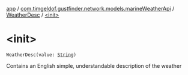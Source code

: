 [app](../../index.md) / [com.timgeldof.gustfinder.network.models.marineWeatherApi](../index.md) / [WeatherDesc](index.md) / [&lt;init&gt;](./-init-.md)

# &lt;init&gt;

`WeatherDesc(value: `[`String`](https://kotlinlang.org/api/latest/jvm/stdlib/kotlin/-string/index.html)`)`

Contains an English simple, understandable description of the weather

